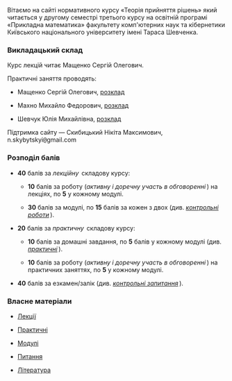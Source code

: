 <!--14.05-->
Вітаємо на сайті нормативного курсу &laquo;Теорія прийняття рішень&raquo; який читається у другому семестрі третього курсу на освітній програмі &laquo;Прикладна математика&raquo; факультету комп'ютерних наук та кібернетики Київського національного університету імені Тараса Шевченка.

<!-- # Залік у середу 5-го червня о 9:00 в аудиторії 42 -->

### Викладацький склад

Курс лекцій читає Мащенко Сергій Олегович.

Практичні заняття проводять:

- Мащенко Сергій Олегович, [розклад](https://mytimetable.live/teacher/Maschenko-SO/) <!-- msomail<span style="font-family:monospace;">@</span>yandex.ua, -->

- Махно Михайло Федорович, [розклад](https://mytimetable.live/teacher/Mahno-MF/)

- Шевчук Юлія Михайлівна, [розклад](https://mytimetable.live/teacher/Shevchyk-UM/)

Підтримка сайту &mdash; Скибицький Нікіта Максимович, n.skybytskyi<span style="font-family:monospace;">@</span>gmail.com

### Розподіл балів

- **40** балів за _лекційну_&thinsp; складову курсу:

	- **10** балів за роботу (_активну і доречну участь в обговоренні_&thinsp;) на лекціях, по **5** у кожному модулі.

	- **30** балів за модулі, по **15** балів за кожен з двох (див. [_контрольні роботи_](exams/README.md)&thinsp;).

- **20** балів за _практичну_&thinsp; складову курсу:

	- **10** балів за домашні завдання, по **5** балів у кожному модулі (див. [_практичні_](practices/README.md)&thinsp;).
	
	- **10** балів за роботу (_активну і доречну участь в обговоренні_&thinsp;) на практичних заняттях, по **5** у кожному модулі.

- **40** балів за езкамен/залік (див. [_контрольні запитання_](quest/README.md)&thinsp;).

<!-- _Розподіл балів на цей семестр &mdash; орієнтовний і може змінюватися, стежте за останніми оновленнями на нашому сайті._ -->

### Власне матеріали

- [Лекції](lectures/README.md)

- [Практичні](practices/README.md)

- [Модулі](exams/README.md)

- [Питання](quest/README.md)

- [Література](books/README.md)
